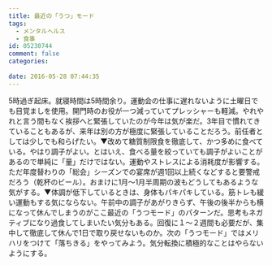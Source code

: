 ```yaml
---
title: 最近の「うつ」モード
tags:
  - メンタルヘルス
  - 食事
id: 05230744
comment: false
categories:
   
date: 2016-05-28 07:44:35
---
```


5時過ぎ起床。就寝時間は5時間余り。運動会の仕事に遅れないように土曜日でも目覚ましを使用。開門時のお役が一つ減っていてプレッシャーも軽減。やれやれと言う間もなく挨拶へと緊張していたのが今年は気が楽だ。<!--more-->3年目で慣れてきていることもあるが、来年は別の方が極度に緊張していることだろう。前任者としては少しでも和らげたい。▼改めて糖質制限食を徹底して、かつ多めに食べている。やはり調子がよい。とはいえ、食べる量を絞っていても調子がよいことがあるので単純に「量」だけではない。運動やストレスによる消耗度が影響する。ただ年度替わりの「総会」シーズンでの宴席が週1回以上続くなどすると要警戒だろう（乾杯のビール）。おまけに1月〜1月半周期の波もどうしてもあるような気がする。▼体調が低下しているときは、身体もパキパキしている。筋トレも緩い運動もする気にならない。午前中の調子があがりきらず、午後の後半からも横になって休んでしまうのがここ最近の「うつモード」のパターンだ。思考もネガティブになり過食してしまいたい気分もある。回復に１〜２週間も必要だが、集中して徹底して休んで1日で取り戻せないものか。次の「うつモード」ではメリハリをつけて「落ちきる」をやってみよう。気分転換に積極的なことはやらないようにする。